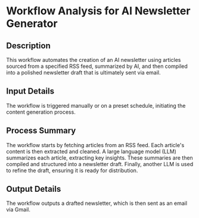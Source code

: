 # Workflow Analysis for AI Newsletter Generator

## Description
This workflow automates the creation of an AI newsletter using articles sourced from a specified RSS feed, summarized by AI, and then compiled into a polished newsletter draft that is ultimately sent via email.

## Input Details
The workflow is triggered manually or on a preset schedule, initiating the content generation process.

## Process Summary
The workflow starts by fetching articles from an RSS feed. Each article's content is then extracted and cleaned. A large language model (LLM) summarizes each article, extracting key insights. These summaries are then compiled and structured into a newsletter draft. Finally, another LLM is used to refine the draft, ensuring it is ready for distribution.

## Output Details
The workflow outputs a drafted newsletter, which is then sent as an email via Gmail.
